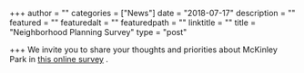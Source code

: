 +++
author = ""
categories = ["News"]
date = "2018-07-17"
description = ""
featured = ""
featuredalt = ""
featuredpath = ""
linktitle = ""
title = "Neighborhood Planning Survey"
type = "post"

+++ 
We invite you to share your thoughts and priorities about McKinley Park in  [this online survey](https://mckinleypark.metroquest.com)  .

## 




